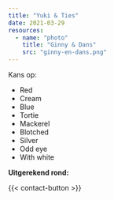 ```yaml
---
title: "Yuki & Ties"
date: 2021-03-29
resources:
  - name: "photo"
    title: "Ginny & Dans"
    src: "ginny-en-dans.png"
---
```


Kans op:

- Red
- Cream
- Blue
- Tortie
- Mackerel
- Blotched
- Silver
- Odd eye
- With white

**Uitgerekend rond:**

{{< contact-button >}}

